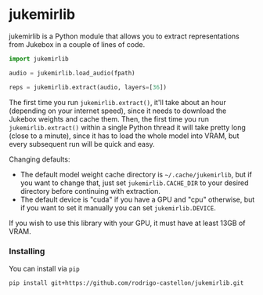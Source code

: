 # jukemirlib

jukemirlib is a Python module that allows you to extract representations from Jukebox in a couple of lines of code.

```Python
import jukemirlib

audio = jukemirlib.load_audio(fpath)

reps = jukemirlib.extract(audio, layers=[36])
```

The first time you run `jukemirlib.extract()`, it'll take about an hour (depending on your internet speed), since it needs to download the Jukebox weights and cache them. Then, the first time you run `jukemirlib.extract()` within a single Python thread it will take pretty long (close to a minute), since it has to load the whole model into VRAM, but every subsequent run will be quick and easy.

Changing defaults:
- The default model weight cache directory is `~/.cache/jukemirlib`, but if you want to change that, just set `jukemirlib.CACHE_DIR` to your desired directory before continuing with extraction.
- The default device is "cuda" if you have a GPU and "cpu" otherwise, but if you want to set it manually you can set `jukemirlib.DEVICE`.

If you wish to use this library with your GPU, it must have at least 13GB of VRAM.

### Installing
You can install via `pip`
```sh
pip install git+https://github.com/rodrigo-castellon/jukemirlib.git
```
